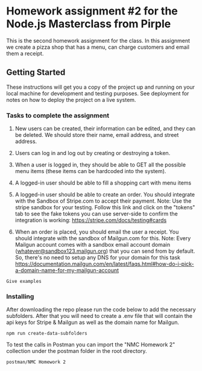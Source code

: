 # Homework assignment #2 for the Node.js Masterclass from Pirple

This is the second homework assignment for the class. In this assignment we create a pizza shop that has a menu, can charge customers and email them a receipt. 

## Getting Started

These instructions will get you a copy of the project up and running on your local machine for development and testing purposes. See deployment for notes on how to deploy the project on a live system.

### Tasks to complete the assignment	

1. New users can be created, their information can be edited, and they can be deleted. We should store their name, email address, and street address.

2. Users can log in and log out by creating or destroying a token.

3. When a user is logged in, they should be able to GET all the possible menu items (these items can be hardcoded into the system). 

4. A logged-in user should be able to fill a shopping cart with menu items

5. A logged-in user should be able to create an order. You should integrate with the Sandbox of Stripe.com to accept their payment. Note: Use the stripe sandbox for your testing. Follow this link and click on the "tokens" tab to see the fake tokens you can use server-side to confirm the integration is working: https://stripe.com/docs/testing#cards

6. When an order is placed, you should email the user a receipt. You should integrate with the sandbox of Mailgun.com for this. Note: Every Mailgun account comes with a sandbox email account domain (whatever@sandbox123.mailgun.org) that you can send from by default. So, there's no need to setup any DNS for your domain for this task https://documentation.mailgun.com/en/latest/faqs.html#how-do-i-pick-a-domain-name-for-my-mailgun-account

```
Give examples
```

### Installing
After downloading the repo please run the code below to add the necessary subfolders. After that you will need to create a .env file that will contain the api keys for Stripe & Mailgun as well as the domain name for Mailgun. 

```
npm run create-data-subfolders
```

To test the calls in Postman you can import the "NMC Homework 2" collection under the postman folder in the root directory.

```
postman/NMC Homework 2
```